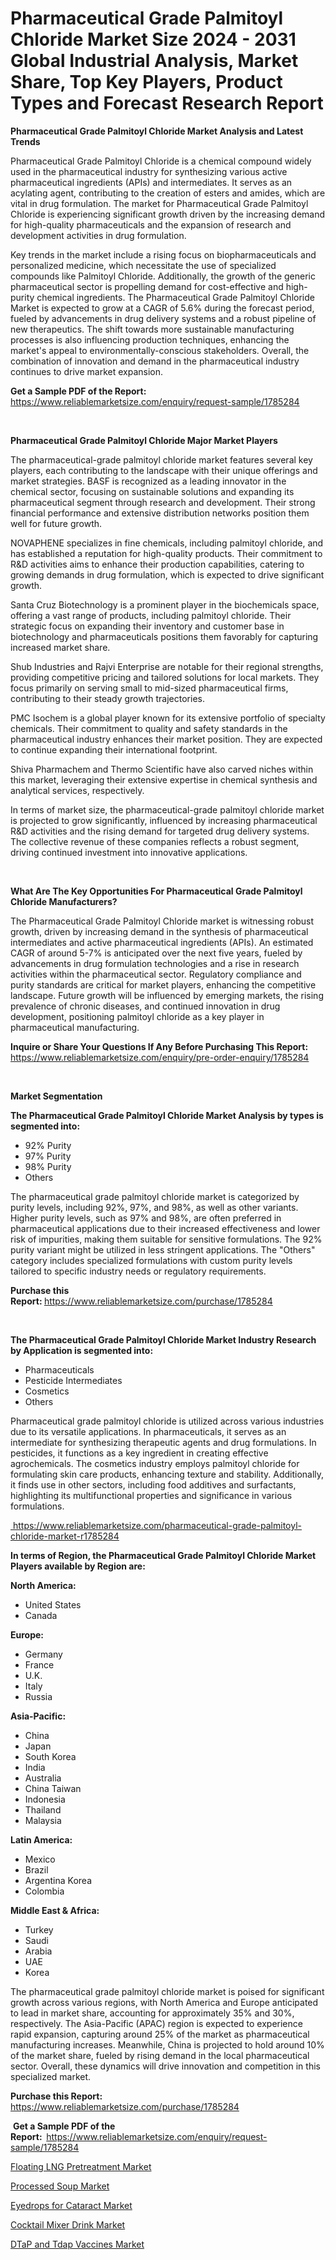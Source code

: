 <p><h1>Pharmaceutical Grade Palmitoyl Chloride Market Size 2024 - 2031 Global Industrial Analysis, Market Share, Top Key Players, Product Types and Forecast Research Report</h1></p><p><strong>Pharmaceutical Grade Palmitoyl Chloride Market Analysis and Latest Trends</strong></p>
<p><p>Pharmaceutical Grade Palmitoyl Chloride is a chemical compound widely used in the pharmaceutical industry for synthesizing various active pharmaceutical ingredients (APIs) and intermediates. It serves as an acylating agent, contributing to the creation of esters and amides, which are vital in drug formulation. The market for Pharmaceutical Grade Palmitoyl Chloride is experiencing significant growth driven by the increasing demand for high-quality pharmaceuticals and the expansion of research and development activities in drug formulation. </p><p>Key trends in the market include a rising focus on biopharmaceuticals and personalized medicine, which necessitate the use of specialized compounds like Palmitoyl Chloride. Additionally, the growth of the generic pharmaceutical sector is propelling demand for cost-effective and high-purity chemical ingredients. The Pharmaceutical Grade Palmitoyl Chloride Market is expected to grow at a CAGR of 5.6% during the forecast period, fueled by advancements in drug delivery systems and a robust pipeline of new therapeutics. The shift towards more sustainable manufacturing processes is also influencing production techniques, enhancing the market's appeal to environmentally-conscious stakeholders. Overall, the combination of innovation and demand in the pharmaceutical industry continues to drive market expansion.</p></p>
<p><strong>Get a Sample PDF of the Report:&nbsp;</strong> <a href="https://www.reliablemarketsize.com/enquiry/request-sample/1785284?utm_campaign=1283&utm_medium=2&utm_source=Github&utm_content=ia&utm_term=08102024&utm_id=pharmaceutical-grade-palmitoyl-chloride">https://www.reliablemarketsize.com/enquiry/request-sample/1785284</a></p>
<p>&nbsp;</p>
<p><strong>Pharmaceutical Grade Palmitoyl Chloride Major Market Players</strong></p>
<p><p>The pharmaceutical-grade palmitoyl chloride market features several key players, each contributing to the landscape with their unique offerings and market strategies. BASF is recognized as a leading innovator in the chemical sector, focusing on sustainable solutions and expanding its pharmaceutical segment through research and development. Their strong financial performance and extensive distribution networks position them well for future growth.</p><p>NOVAPHENE specializes in fine chemicals, including palmitoyl chloride, and has established a reputation for high-quality products. Their commitment to R&D activities aims to enhance their production capabilities, catering to growing demands in drug formulation, which is expected to drive significant growth.</p><p>Santa Cruz Biotechnology is a prominent player in the biochemicals space, offering a vast range of products, including palmitoyl chloride. Their strategic focus on expanding their inventory and customer base in biotechnology and pharmaceuticals positions them favorably for capturing increased market share.</p><p>Shub Industries and Rajvi Enterprise are notable for their regional strengths, providing competitive pricing and tailored solutions for local markets. They focus primarily on serving small to mid-sized pharmaceutical firms, contributing to their steady growth trajectories.</p><p>PMC Isochem is a global player known for its extensive portfolio of specialty chemicals. Their commitment to quality and safety standards in the pharmaceutical industry enhances their market position. They are expected to continue expanding their international footprint.</p><p>Shiva Pharmachem and Thermo Scientific have also carved niches within this market, leveraging their extensive expertise in chemical synthesis and analytical services, respectively.</p><p>In terms of market size, the pharmaceutical-grade palmitoyl chloride market is projected to grow significantly, influenced by increasing pharmaceutical R&D activities and the rising demand for targeted drug delivery systems. The collective revenue of these companies reflects a robust segment, driving continued investment into innovative applications.</p></p>
<p>&nbsp;</p>
<p><strong>What Are The Key Opportunities For Pharmaceutical Grade Palmitoyl Chloride Manufacturers?</strong></p>
<p><p>The Pharmaceutical Grade Palmitoyl Chloride market is witnessing robust growth, driven by increasing demand in the synthesis of pharmaceutical intermediates and active pharmaceutical ingredients (APIs). An estimated CAGR of around 5-7% is anticipated over the next five years, fueled by advancements in drug formulation technologies and a rise in research activities within the pharmaceutical sector. Regulatory compliance and purity standards are critical for market players, enhancing the competitive landscape. Future growth will be influenced by emerging markets, the rising prevalence of chronic diseases, and continued innovation in drug development, positioning palmitoyl chloride as a key player in pharmaceutical manufacturing.</p></p>
<p><strong>Inquire or Share Your Questions If Any Before Purchasing This Report:</strong> <a href="https://www.reliablemarketsize.com/enquiry/pre-order-enquiry/1785284?utm_campaign=1283&utm_medium=2&utm_source=Github&utm_content=ia&utm_term=08102024&utm_id=pharmaceutical-grade-palmitoyl-chloride">https://www.reliablemarketsize.com/enquiry/pre-order-enquiry/1785284</a></p>
<p>&nbsp;</p>
<p><strong>Market Segmentation</strong></p>
<p><strong>The Pharmaceutical Grade Palmitoyl Chloride Market Analysis by types is segmented into:</strong></p>
<p><ul><li>92% Purity</li><li>97% Purity</li><li>98% Purity</li><li>Others</li></ul></p>
<p><p>The pharmaceutical grade palmitoyl chloride market is categorized by purity levels, including 92%, 97%, and 98%, as well as other variants. Higher purity levels, such as 97% and 98%, are often preferred in pharmaceutical applications due to their increased effectiveness and lower risk of impurities, making them suitable for sensitive formulations. The 92% purity variant might be utilized in less stringent applications. The "Others" category includes specialized formulations with custom purity levels tailored to specific industry needs or regulatory requirements.</p></p>
<p><strong>Purchase this Report:&nbsp;</strong><a href="https://www.reliablemarketsize.com/purchase/1785284?utm_campaign=1283&utm_medium=2&utm_source=Github&utm_content=ia&utm_term=08102024&utm_id=pharmaceutical-grade-palmitoyl-chloride">https://www.reliablemarketsize.com/purchase/1785284</a></p>
<p>&nbsp;</p>
<p><strong>The Pharmaceutical Grade Palmitoyl Chloride Market Industry Research by Application is segmented into:</strong></p>
<p><ul><li>Pharmaceuticals</li><li>Pesticide Intermediates</li><li>Cosmetics</li><li>Others</li></ul></p>
<p><p>Pharmaceutical grade palmitoyl chloride is utilized across various industries due to its versatile applications. In pharmaceuticals, it serves as an intermediate for synthesizing therapeutic agents and drug formulations. In pesticides, it functions as a key ingredient in creating effective agrochemicals. The cosmetics industry employs palmitoyl chloride for formulating skin care products, enhancing texture and stability. Additionally, it finds use in other sectors, including food additives and surfactants, highlighting its multifunctional properties and significance in various formulations.</p></p>
<p><a href="https://www.reliablemarketsize.com/pharmaceutical-grade-palmitoyl-chloride-market-r1785284?utm_campaign=1283&utm_medium=2&utm_source=Github&utm_content=ia&utm_term=08102024&utm_id=pharmaceutical-grade-palmitoyl-chloride">&nbsp;https://www.reliablemarketsize.com/pharmaceutical-grade-palmitoyl-chloride-market-r1785284</a></p>
<p><strong>In terms of Region, the Pharmaceutical Grade Palmitoyl Chloride Market Players available by Region are:</strong></p>
<p>
    <p> <strong> North America: </strong>
        <ul>
            <li>United States</li>
            <li>Canada</li>
        </ul>
        </p> 
    <p> <strong> Europe: </strong>
        <ul>
            <li>Germany</li>
            <li>France</li>
            <li>U.K.</li>
            <li>Italy</li>
            <li>Russia</li>
        </ul>
        </p> 
    <p> <strong> Asia-Pacific: </strong>
        <ul>
            <li>China</li>
            <li>Japan</li>
            <li>South Korea</li>
            <li>India</li>
            <li>Australia</li>
            <li>China Taiwan</li>
            <li>Indonesia</li>
            <li>Thailand</li>
            <li>Malaysia</li>
        </ul>
        </p> 
    <p> <strong> Latin America: </strong>
        <ul>
            <li>Mexico</li>
            <li>Brazil</li>
            <li>Argentina Korea</li>
            <li>Colombia</li>
        </ul>
        </p> 
    <p> <strong> Middle East & Africa: </strong>
        <ul>
            <li>Turkey</li>
            <li>Saudi</li>
            <li>Arabia</li>
            <li>UAE</li>
            <li>Korea</li>
        </ul>
    </p>
    </p>
<p><p>The pharmaceutical grade palmitoyl chloride market is poised for significant growth across various regions, with North America and Europe anticipated to lead in market share, accounting for approximately 35% and 30%, respectively. The Asia-Pacific (APAC) region is expected to experience rapid expansion, capturing around 25% of the market as pharmaceutical manufacturing increases. Meanwhile, China is projected to hold around 10% of the market share, fueled by rising demand in the local pharmaceutical sector. Overall, these dynamics will drive innovation and competition in this specialized market.</p></p>
<p><strong>Purchase this Report: </strong><a href="https://www.reliablemarketsize.com/purchase/1785284?utm_campaign=1283&utm_medium=2&utm_source=Github&utm_content=ia&utm_term=08102024&utm_id=pharmaceutical-grade-palmitoyl-chloride">https://www.reliablemarketsize.com/purchase/1785284</a></p>
<p>&nbsp;<strong>Get a Sample PDF of the Report:&nbsp;&nbsp;</strong><a href="https://www.reliablemarketsize.com/enquiry/request-sample/1785284?utm_campaign=1283&utm_medium=2&utm_source=Github&utm_content=ia&utm_term=08102024&utm_id=pharmaceutical-grade-palmitoyl-chloride">https://www.reliablemarketsize.com/enquiry/request-sample/1785284</a></p>
<p><strong></strong></p>
<p><p><a href="https://github.com/dringals/Market-Research-Report-List-6/blob/main/floating-lng-pretreatment-market.md?utm_campaign=1283&utm_medium=2&utm_source=Github&utm_content=ia&utm_term=08102024&utm_id=pharmaceutical-grade-palmitoyl-chloride">Floating LNG Pretreatment Market</a></p><p><a href="https://issuu.com/reportprime-2/docs/processed-soup-market-size-2030.ppt_017c98a0757c3a?utm_campaign=1283&utm_medium=2&utm_source=Github&utm_content=ia&utm_term=08102024&utm_id=pharmaceutical-grade-palmitoyl-chloride">Processed Soup Market</a></p><p><a href="https://www.linkedin.com/pulse/eyedrops-cataract-momentum-charting-116-cagr-path-2024-2031-rkree?utm_campaign=1283&utm_medium=2&utm_source=Github&utm_content=ia&utm_term=08102024&utm_id=pharmaceutical-grade-palmitoyl-chloride">Eyedrops for Cataract Market</a></p><p><a href="https://issuu.com/reportprime-2/docs/cocktail-mixer-drink-market-size-20_7a01b95b8c2647?utm_campaign=1283&utm_medium=2&utm_source=Github&utm_content=ia&utm_term=08102024&utm_id=pharmaceutical-grade-palmitoyl-chloride">Cocktail Mixer Drink Market</a></p><p><a href="https://www.linkedin.com/pulse/future-dtap-tdap-vaccines-market-global-forecast-trends-2024-rqope?utm_campaign=1283&utm_medium=2&utm_source=Github&utm_content=ia&utm_term=08102024&utm_id=pharmaceutical-grade-palmitoyl-chloride">DTaP and Tdap Vaccines Market</a></p></p>